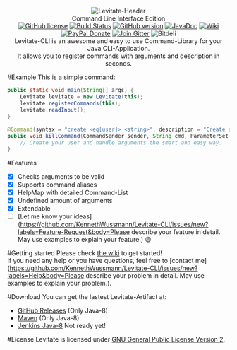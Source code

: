 <p align="center">
  <img src="http://media.ketrwu.de/levitate-cli-header.png" alt="Levitate-Header"><br>
  Command Line Interface Edition
  <br />
  <a href="https://raw.githubusercontent.com/KennethWussmann/Levitate-CLI/master/LICENSE"><img src="https://img.shields.io/badge/license-GPLv2-blue.svg" alt="GitHub license"></a>
  <a href="https://travis-ci.org/KennethWussmann/Levitate-CLI"><img src="https://travis-ci.org/KennethWussmann/Levitate-CLI.svg?branch=master" alt="Build Status"></a>
  <a href="https://github.com/KennethWussmann/Levitate-CLI/releases/latest"><img src="https://img.shields.io/badge/style-1.0.0-A68FA1.svg?label=version" alt="GitHub version"></a>
  <a href="http://ci.ketrwu.de/job/Levitate-CLI-Java-8/javadoc/"><img src="https://img.shields.io/badge/style-latest-yellow.svg?label=JavaDoc" alt="JavaDoc"></a>
  <a href="https://github.com/KennethWussmann/Levitate-CLI/wiki"><img src="https://img.shields.io/badge/Wiki-Read%20me-358AA6.svg" alt="Wiki"></a>
  <a href="https://www.paypal.me/ketrwu/0.99usd"><img src="https://img.shields.io/badge/style-USD%200.99-blue.svg?label=PayPal" alt="PayPal Donate"></a>
  <a href="https://gitter.im/KennethWussmann/Levitate"><img src="https://img.shields.io/badge/style-Join-organge.svg?label=Gitter" alt="Join Gitter"></a>
<img src="https://d2weczhvl823v0.cloudfront.net/KennethWussmann/levitate-cli/trend.png" alt="Bitdeli" />

<br />
Levitate-CLI is an awesome and easy to use Command-Library for your Java CLI-Application.<br />
It allows you to register commands with arguments and description in seconds. 
</p>

#Example
This is a simple command:
```Java
public static void main(String[] args) {
	Levitate levitate = new Levitate(this);
	levitate.registerCommands(this);
	levitate.readInput();
}
	
@Command(syntax = "create <eq[user]> <string>", description = "Create a new user", aliases = {"make"})
public void killCommand(CommandSender sender, String cmd, ParameterSet args) {
	// Create your user and handle arguments the smart and easy way.
}
```

#Features
- [x] Checks arguments to be valid
- [x] Supports command aliases
- [x] HelpMap with detailed Command-List
- [x] Undefined amount of arguments
- [x] Extendable
- [ ] [Let me know your ideas](https://github.com/KennethWussmann/Levitate-CLI/issues/new?labels=Feature-Request&body=Please describe your feature in detail. May use examples to explain your feature.) :smile:

#Getting started
Please check [the wiki](https://github.com/KennethWussmann/Levitate-CLI/wiki) to get started!<br>
If you need any help or you have questions, feel free to [contact me](https://github.com/KennethWussmann/Levitate-CLI/issues/new?labels=Help&body=Please describe your problem in detail. May use examples to explain your problem.).

#Download
You can get the lastest Levitate-Artifact at:
* [GitHub Releases](https://github.com/KennethWussmann/Levitate-CLI/releases/latest) (Only Java-8)
* [Maven](https://github.com/KennethWussmann/Levitate-CLI/wiki/1.-Getting-started#maven) (Only Java-8)
* [Jenkins Java-8](http://ci.ketrwu.de/job/Levitate-CLI-Java-8/lastSuccessfulBuild/) Not ready yet!

#License
Levitate is licensed under [GNU General Public License Version 2](https://github.com/KennethWussmann/Levitate-CLI/blob/master/LICENSE).
